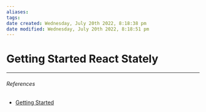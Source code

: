 ```yaml
---
aliases: 
tags: 
date created: Wednesday, July 20th 2022, 8:18:38 pm
date modified: Wednesday, July 20th 2022, 8:18:51 pm
---
```


# Getting Started React Stately

---

###### References

- [Getting Started](https://react-spectrum.adobe.com/react-stately/getting-started.html)
